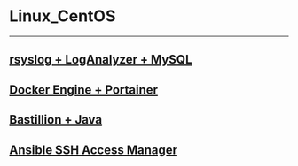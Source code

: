 # Linux_CentOS
--------------------------------------------------------------------------------------------------------------
[rsyslog + LogAnalyzer + MySQL](https://github.com/dimoroz772/Linux_CentOS/blob/main/rsyslog%2BLogAnalyzer%2BMySQL)
--------------------------------------------------------------------------------------------------------------
[Docker Engine + Portainer](https://github.com/dimoroz772/Linux_CentOS/blob/main/Docker_Engine%2BPortainer)
--------------------------------------------------------------------------------------------------------------
[Bastillion + Java](https://github.com/dimoroz772/Linux_CentOS/blob/main/Bastillion%2BJava)
--------------------------------------------------------------------------------------------------------------
[Ansible SSH Access Manager](https://github.com/dimoroz772/Linux_CentOS/blob/main/Ansible_SSH_Access_Manager)
--------------------------------------------------------------------------------------------------------------
